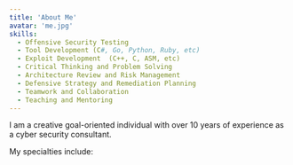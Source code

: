 ```yaml
---
title: 'About Me'
avatar: 'me.jpg'
skills:
  - Offensive Security Testing
  - Tool Development (C#, Go, Python, Ruby, etc)
  - Exploit Development  (C++, C, ASM, etc)
  - Critical Thinking and Problem Solving
  - Architecture Review and Risk Management
  - Defensive Strategy and Remediation Planning
  - Teamwork and Collaboration
  - Teaching and Mentoring
---
```


I am a creative goal-oriented individual with over 10 years of experience as a cyber security consultant.

My specialties include:
